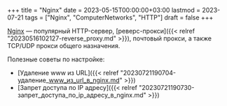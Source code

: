 +++
title = "Nginx"
date = 2023-05-15T00:00:00+03:00
lastmod = 2023-07-21
tags = ["Nginx", "ComputerNetworks", "HTTP"]
draft = false
+++

[Nginx](https://nginx.org/) — популярный HTTP-сервер, [реверс-прокси]({{< relref "20230516102127-reverse_proxy.md" >}}), почтовый прокси, а также TCP/UDP прокси общего назначения.

Полезные советы по настройке:

-   [Удаление www из URL]({{< relref "20230721190704-удаление_www_из_url_в_nginx.md" >}})
-   [Запрет доступа по IP адресу]({{< relref "20230721190730-запрет_доступа_по_ip_адресу_в_nginx.md" >}})
